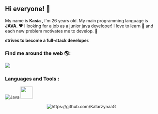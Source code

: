 ## Hi everyone! 👋
My name is **Kasia** , I'm 26 years old. 
My main programming language is **JAVA**. ❤️ I looking for a job as a junior java developer!
I love to learn 📖 and each new problem motivates me to develop. 🦾 

**strives to become a full-stack developer.**



### Find me around the web 🌎:

<p align="left">
  <a target="_blank"href="https://www.linkedin.com/in/katarzyna-gnoza/"><img src="https://img.shields.io/badge/linkedin-%230077B5.svg?&style=for-the-badge&logo=linkedin&logoColor=white" /></a>&nbsp;&nbsp;&nbsp;&nbsp;


### Languages and Tools :

![Java](https://img.shields.io/badge/java-%23ED8B00.svg?style=for-the-badge&logo=java&logoColor=white)
  <img height="40" width="40" src="https://camo.githubusercontent.com/c5aaa8ee41243ba76d27639a8d170b71cb46bacdd75c6d4ac8d9306a4dc2d2c6/68747470733a2f2f63646e2e776f726c64766563746f726c6f676f2e636f6d2f6c6f676f732f706f737467726573716c2e737667" data-canonical-src="https://cdn.worldvectorlogo.com/logos/postgresql.svg" style="max-width: 100%;">
  
<p align="center"> 
  
  
  <img src="https://komarev.com/ghpvc/?username=KatarzynaaG" alt="https://github.com/KatarzynaaG" />
</p>


